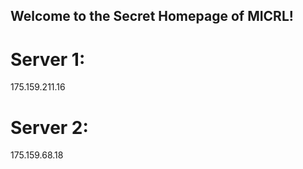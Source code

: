 ## Welcome to the Secret Homepage of MICRL!
# Server 1:
175.159.211.16
# Server 2:
175.159.68.18







